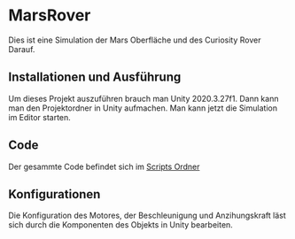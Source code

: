 # MarsRover
Dies ist eine Simulation der Mars Oberfläche und des Curiosity Rover Darauf.

## Installationen und Ausführung
Um dieses Projekt auszuführen brauch man Unity 2020.3.27f1. Dann kann man den Projektordner in Unity aufmachen. Man kann jetzt die Simulation im Editor starten.

## Code
Der gesammte Code befindet sich im [Scripts Ordner](Assets/Scripts)

## Konfigurationen
Die Konfiguration des Motores, der Beschleunigung und Anzihungskraft läst sich durch die Komponenten des Objekts in Unity bearbeiten. 

